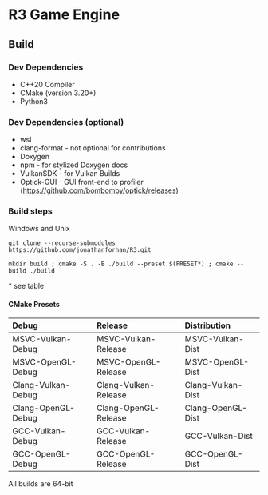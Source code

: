 # R3 Game Engine

## Build

### Dev Dependencies

- C++20 Compiler
- CMake (version 3.20+)
- Python3

### Dev Dependencies (optional)

- wsl
- clang-format - not optional for contributions
- Doxygen
- npm - for stylized Doxygen docs
- VulkanSDK - for Vulkan Builds
- Optick-GUI  - GUI front-end to profiler (https://github.com/bombomby/optick/releases)

### Build steps

Windows and Unix

```git clone --recurse-submodules https://github.com/jonathanforhan/R3.git```

```mkdir build ; cmake -S . -B ./build --preset $(PRESET*) ; cmake --build ./build```

\* see table

#### CMake Presets

| Debug                | Release                | Distribution        |
|:-------------------- |:---------------------- |:------------------- |
| MSVC-Vulkan-Debug	   | MSVC-Vulkan-Release    | MSVC-Vulkan-Dist    |
| MSVC-OpenGL-Debug    | MSVC-OpenGL-Release    | MSVC-OpenGL-Dist    |
| Clang-Vulkan-Debug   | Clang-Vulkan-Release   | Clang-Vulkan-Dist	  |
| Clang-OpenGL-Debug   | Clang-OpenGL-Release   | Clang-OpenGL-Dist   |
| GCC-Vulkan-Debug	   | GCC-Vulkan-Release     | GCC-Vulkan-Dist     |
| GCC-OpenGL-Debug     | GCC-OpenGL-Release     | GCC-OpenGL-Dist     |

All builds are 64-bit

